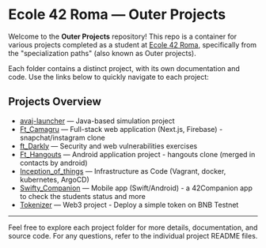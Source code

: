 # Ecole 42 Roma — Outer Projects

Welcome to the **Outer Projects** repository! This repo is a container for various projects completed as a student at [Ecole 42 Roma](https://roma.42.fr/), specifically from the "specialization paths" (also known as Outer projects).

Each folder contains a distinct project, with its own documentation and code. Use the links below to quickly navigate to each project:

## Projects Overview

- [avaj-launcher](avaj-launcher/) — Java-based simulation project
- [Ft_Camagru](Ft_Camagru/) — Full-stack web application (Next.js, Firebase) - snapchat/instagram clone
- [ft_Darkly](ft_Darkly/) — Security and web vulnerabilities exercises
- [Ft_Hangouts](Ft_Hangouts/) — Android application project - hangouts clone (merged in contacts by android)
- [Inception_of_things](Inception_of_things/) — Infrastructure as Code (Vagrant, docker, kubernetes, ArgoCD)
- [Swifty_Companion](Swifty_Companion/) — Mobile app (Swift/Android) - a 42Companion app to check the students status and more
- [Tokenizer](Tokenizer/) — Web3 project - Deploy a simple token on BNB Testnet

---

Feel free to explore each project folder for more details, documentation, and source code. For any questions, refer to the individual project README files.
